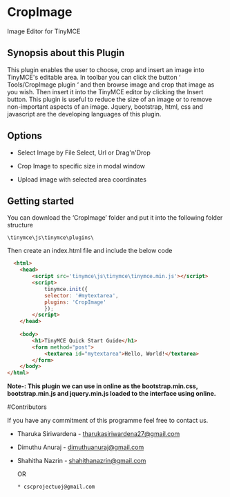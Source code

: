 # CropImage
Image Editor for TinyMCE

## Synopsis about this Plugin

This plugin enables the user to choose, crop and  insert an image into TinyMCE's editable area.
 In toolbar you can click the button ‘ Tools/CropImage plugin ‘ and then browse image and crop that image as you wish. Then insert it into the TinyMCE editor by clicking the Insert button.
This plugin is useful to reduce the size of an image or to remove non-important aspects of an image.
Jquery, bootstrap, html, css and javascript are the developing languages of this plugin.

## Options

* Select Image by File Select, Url or Drag'n'Drop
	
* Crop Image to specific size in modal window
	
* Upload image with selected area coordinates

## Getting started

You can download the ‘CropImage’ folder and put it into the following folder structure
	
  	\tinymce\js\tinymce\plugins\
  
Then create an index.html file and include the below code

```html
  <html>
	<head>
		<script src='tinymce\js\tinymce\tinymce.min.js'></script>
		<script>
			tinymce.init({
			selector: '#mytextarea',
			plugins: 'CropImage'
			});
		</script>
	</head>
	
	<body>
		<h1>TinyMCE Quick Start Guide</h1>
		<form method="post">
			<textarea id="mytextarea">Hello, World!</textarea>
		</form>
	</body>
</html>
```

**Note-: This plugin we can use in online as the bootstrap.min.css, bootstrap.min.js and jquery.min.js loaded to the interface using online.**

#Contributors

If you have any commitment of this programme feel free to contact us.

* Tharuka Siriwardena 	    - tharukasiriwardena27@gmail.com 
* Dimuthu Anuraj	    - dimuthuanuraj@gmail.com
* Shahitha Nazrin	    - shahithanazrin@gmail.com

	OR
		 	
      * cscprojectuoj@gmail.com
